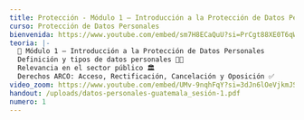 ```yaml
---
title: Protección - Módulo 1 – Introducción a la Protección de Datos Personales
curso: Protección de Datos Personales
bienvenida: https://www.youtube.com/embed/sm7H8ECaQuU?si=PrCgt88XE0T6qW_-
teoria: |-
  📌 Módulo 1 – Introducción a la Protección de Datos Personales
  Definición y tipos de datos personales 🧾🔐
  Relevancia en el sector público 🏛️
  Derechos ARCO: Acceso, Rectificación, Cancelación y Oposición ✅
video_zoom: https://www.youtube.com/embed/UMv-9nqhFqY?si=3dJn6lOeVjkmJS6D
handout: /uploads/datos-personales-guatemala_sesión-1.pdf
numero: 1
---
```

